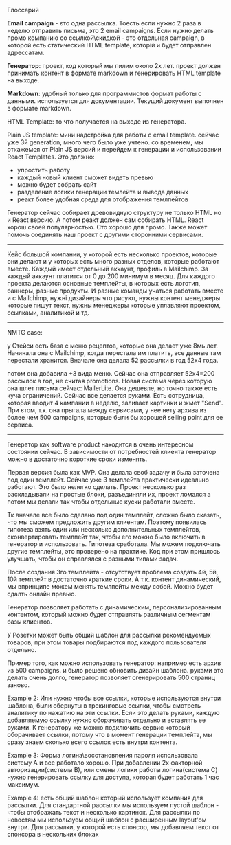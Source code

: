 Глоссарий

**Email campaign** - єто одна рассылка. Тоесть если нужно 2 раза в неделю отправить письма, это 2 email campaigns.
Если нужно делать промо компанию со ссылкой\скидкой - это отдельная campaign, в которой есть статический HTML template, которій и будет отправлен адрессатам.


**Генератор**: проект, код который мы пилим около 2х лет. проект должен принимать контент в формате markdown и генерировать HTML template на выходе.

**Markdown**: удобный только для программистов формат работы с данными. используется для документации. Текущий документ выполнен в формате markdown.

HTML Template: то что получается на выходе из генератора. 

Plain JS template: мини надстройка для работы с email template. сейчас уже 3й generation, много чего было уже учтено.
со временем, мы откажемся от Plain JS версий и перейдем к генерации и использовании React Templates. 
Это должно:
- упростить работу
- каждый новый клиент сможет видеть превью
- можно будет собрать сайт
- разделение логики генерации темлейта и вывода данных
- реакт более удобная среда для отображения темлпейтов

Генератор сейчас собирает древовидную структуру не только HTML но и React версию. А потом реакт должен сам собирать HTML.
React хорош своей популярностью. Єто хорошо для промо. Также может помочь соединять наш проект с другими сторонними сервисами.

---


Кейс большой компании, у которой есть несколько проектов, которые они делают и у которых есть много разных отделов, которые работают вместе.
Каждый имеет отдельный аккаунт, профиль в Mailchimp. За каждый аккаунт платится от 0 до 200 минимум в месяц.
Для каждого проекта делаются основные темплейты, в которых есть логотип, баннеры, разные продукты.
И разные команды учаться работать вместе и с Mailchimp, нужні дизайнеры что рисуют, нужны контент менеджеры которые пишут текст, нужны менеджеры которые уплавляют проектом, ссылками, аналитикой и тд.

---


NMTG case:


у Стейси есть база с меню рецептов, которые она делает уже 8мь лет. Начинала она с Mailchimp, когда перестала им платить, все данные там перестали хранится.
Вначале она делала 52 рассылки в год 52х4 года.

потом она добавила +3 вида меню. Сейчас она отправляет 52х4=200 рассылок в год, не считая promotions. Новая система через которую она шлет письма сейчас: MailerLite. Она дешевле, но точно также есть куча ограничений. Сейчас все делается руками. Есть сотрудница, которая вводит 4 кампании в неделю, заливает картинки и жмет "Send".
При єтом, т.к. она прыгала между сервисами, у нее нету архива из более чем 500 campaigns, которые были бы хорошей selling point для ее сервиса.



---


Генератор как software product находится в очень интересном состоянии сейчас.
В зависимости от потребностей клиента генератор можно в достаточно короткие сроки изменять.

Первая версия была как MVP. Она делала своб задачу и была заточена под один темплейт. Сейчас уже 3 темплейта практически идеально работают. Это было нелегко сделать. Проект несколько раз раскладывали на простые блоки, разъединяли их, проект ломался а потом мы делали так чтобы отдельные куски работали вместе. 


Тк вначале все было сделано под один темплейт, сложно было сказать, что мы сможем предложить другим клиентам.
Поэтому появилась гипотеза взять один или несколько дополнительных темплейтов, сконвертировать темлпейт так, чтобы его можно было включить в генератор и использовать.
Гипотеза сработала. Мы можем подключать другие темплейты, это проверено на практике. Код при этом пришлось улучшать, чтобы он справлялся с разными типами задач.


После создания 3го темплейта - отсутствует проблема создать 4й, 5й, 10й темплейт в достаточно краткие сроки. А т.к. контент динамический, мы впринципе можем менять темлпейты между собой. Можно будет сдалть онлайн превью.


Генератор позволяет работать с динамическим, персонализированным контентом, который можно будет отправлять различным сегментам базы клиентов.

У Розетки может быть общий шаблон для рассылки рекомендуемых товаров, при этом товары подбираются под каждого пользователя отдельно.

Пример того, как можно использовать генератор: например есть архив из 500 campaigns. и было решено обновить дизайн шаблона. 
руками это делать очень долго, генератор позволяет сгенерировать 500 страниц заново.

Example 2:
Или нужно чтобы все ссылки, которые используются внутри шаблона, были обернуты в трекинговые ссылки, чтобы смотреть аналитику по нажатию на эти ссылки.
Если это делать руками, каждую добавляемую ссылку нужно оборачивать отдельно и вставлять ее руками.
К генератору же можно подключить сервис который оборачивает ссылки, потому что в момент генерации темплейта, мы сразу знаем сколько всего ссылок есть внутри контента.


Example 3:
Форма логина\восстановления пароля использовала систему А и все работало хорошо.
При добавлении 2х факторной авторизации(системы В), или смены логики работы логина(система С) нужно генерировать ссылку для доступа, которая будет работать 1 час максимум.

Example 4:
есть общий шаблон который использует компания для рассылки.
Для стандартной рассылки мы используем пустой шаблон - чтобы отображать текст и несколько картинок.
Для рассылки по новостям мы используем общий шаблон с расширенным layout'ом внутри.
Для рассылки, у которой есть спонсор, мы добавляем текст от спонсора в нескольких блоках
